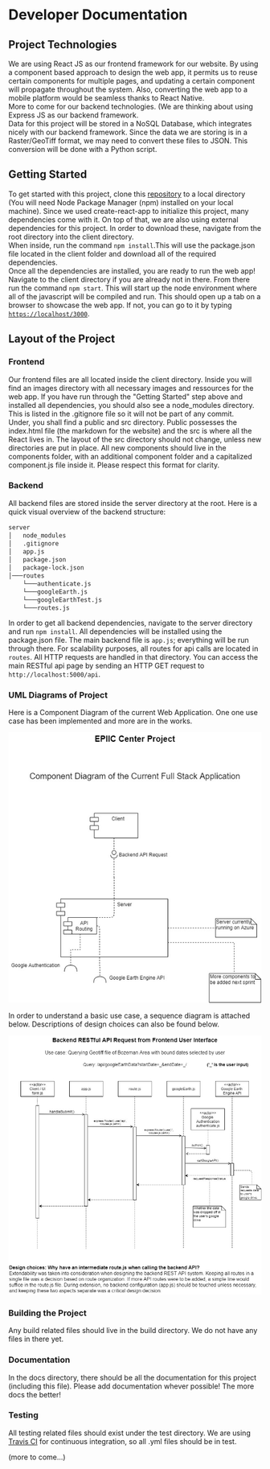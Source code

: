 # Developer Documentation

## Project Technologies

We are using React JS as our frontend framework for our website. By using a component based approach to design the web app, it permits us to reuse certain components for multiple pages, and updating a certain component will propagate throughout the system. Also, converting the web app to a mobile platform would be seamless thanks to React Native.\
More to come for our backend technologies. (We are thinking about using Express JS as our backend framework.\
Data for this project will be stored in a NoSQL Database, which integrates nicely with our backend framework. Since the data we are storing is in a Raster/GeoTiff format, we may need to convert these files to JSON. This conversion will be done with a Python script.

## Getting Started

To get started with this project, clone this [repository](https://github.com/julianryorex/EPIIC-Project) to a local directory (You will need Node Package Manager (npm) installed on your local machine). Since we used create-react-app to initialize this project, many dependencies come with it. On top of that, we are also using external dependencies for this project. In order to download these, navigate from the root directory into the client directory.\
When inside, run the command `npm install`.This will use the package.json file located in the client folder and download all of the required dependencies.\
Once all the dependencies are installed, you are ready to run the web app! Navigate to the client directory if you are already not in there. From there run the command `npm start`. This will start up the node environment where all of the javascript will be compiled and run. This should open up a tab on a browser to showcase the web app. If not, you can go to it by typing [`https://localhost/3000`](https://localhost/3000).

## Layout of the Project

### Frontend

Our frontend files are all located inside the client directory. Inside you will find an images directory with all necessary images and ressources for the web app. If you have run through the "Getting Started" step above and installed all dependencies, you should also see a node_modules directory. This is listed in the .gitignore file so it will not be part of any commit.\
Under, you shall find a public and src directory. Public possesses the index.html file (the markdown for the website) and the src is where all the React lives in. The layout of the src directory should not change, unless new directories are put in place. All new components should live in the components folder, with an additional component folder and a capitalized component.js file inside it. Please respect this format for clarity.

### Backend

All backend files are stored inside the server directory at the root. Here is a quick visual overview of the backend structure:

```
server
│   node_modules
│   .gitignore
│   app.js
│   package.json
│   package-lock.json
│───routes
    └───authenticate.js
    └───googleEarth.js
    └───googleEarthTest.js
    └───routes.js
```

In order to get all backend dependencies, navigate to the server directory and run `npm install`. All dependencies will be installed using the package.json file.
The main backend file is `app.js`; everything will be run through there. For scalability purposes, all routes for  api calls are located in `routes`. All HTTP requests are handled in that directory. You can access the main RESTful api page by sending an HTTP GET request to `http://localhost:5000/api`.

### UML Diagrams of Project

Here is a Component Diagram of the current Web Application. One one use case has been implemented and more are in the works.

![Component Diagram](./componentDiagram.jpg)

In order to understand a basic use case, a sequence diagram is attached below. Descriptions of design choices can also be found below.

![Sequence Diagram](./sequenceDiagram.jpg)

### Building the Project

Any build related files should live in the build directory. We do not have any files in there yet.

### Documentation

In the docs directory, there should be all the documentation for this project (including this file). Please add documentation whever possible! The more docs the better!

### Testing

All testing related files should exist under the test directory. We are using [Travis CI](https://travis-ci.org/) for continuous integration, so all .yml files should be in test.

(more to come...)
